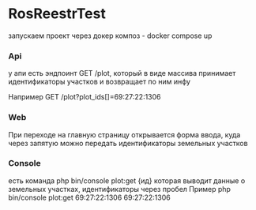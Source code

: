 # RosReestrTest

запускаем проект через докер композ - docker compose up

### Api
у апи есть эндпоинт GET /plot, который в виде массива принимает идентификаторы участков и возвращает по ним инфу

Например GET /plot?plot_ids[]=69:27:22:1306

### Web

При переходе на главную страницу открывается форма ввода, куда через запятую можно передать идентификаторы земельных участков

### Console 

есть команда php bin/console plot:get {ид} которая выводит данные о земельных участках, идентификаторы через пробел
Пример php bin/console plot:get 69:27:22:1306 69:27:22:1306